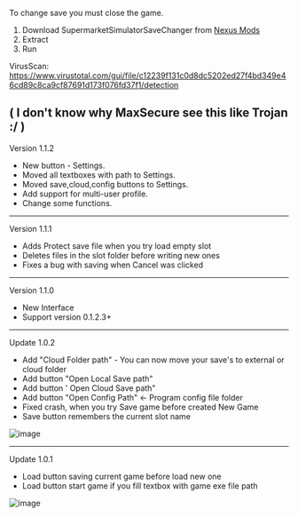 To change save you must close the game.


1. Download SupermarketSimulatorSaveChanger from [Nexus Mods](https://www.nexusmods.com/supermarketsimulator/mods/29?tab=description)
2. Extract
3. Run

VirusScan:
https://www.virustotal.com/gui/file/c12239f131c0d8dc5202ed27f4bd349e46cd89c8ca9cf87691d173f076fd37f1/detection

( I don't know why MaxSecure see this like Trojan :/ )
----
Version 1.1.2
+ New button - Settings.
+ Moved all textboxes with path to Settings.
+ Moved save,cloud,config buttons to Settings.
+ Add support for multi-user profile.
+ Change some functions.
----
Version 1.1.1
+ Adds Protect save file when you try load empty slot
+ Deletes files in the slot folder before writing new ones
+ Fixes a bug with saving when Cancel was clicked
----
Version 1.1.0
+ New Interface
+ Support version 0.1.2.3+
----
Update 1.0.2
+ Add "Cloud Folder path" - You can now move your save's to external or cloud folder
+ Add button "Open Local Save path"
+ Add button ' Open Cloud Save path"
+ Add button "Open Config Path" <- Program config file folder
+ Fixed crash, when you try Save game before created New Game
+ Save button remembers the current slot name

![image](https://github.com/AdyUPL/SupermarketSimulator-Addons/assets/52855292/2e1ba75a-8fb8-4b0b-a5f7-e06e53e4dd42)

----
Update 1.0.1

+ Load button saving current game before load new one
+ Load button start game if you fill textbox with game exe file path
  
![image](https://github.com/AdyUPL/SupermarketSimulator-Addons/assets/52855292/e39c8f6e-2323-4068-8c0c-76fc98fc8fa8)


